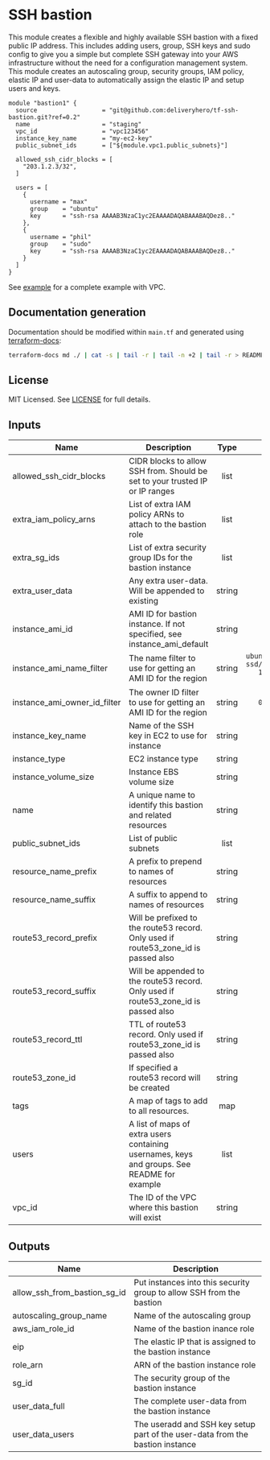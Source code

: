 # SSH bastion

This module creates a flexible and highly available SSH bastion with a fixed public IP address. This includes adding users, group, SSH keys and sudo config to give you a simple but complete SSH gateway into your AWS infrastructure without the need for a configuration management system. This module creates an autoscaling group, security groups, IAM policy, elastic IP and user-data to automatically assign the elastic IP and setup users and keys.

```hcl
module "bastion1" {
  source                  = "git@github.com:deliveryhero/tf-ssh-bastion.git?ref=0.2"
  name                    = "staging"
  vpc_id                  = "vpc123456"
  instance_key_name       = "my-ec2-key"
  public_subnet_ids       = ["${module.vpc1.public_subnets}"]

  allowed_ssh_cidr_blocks = [
    "203.1.2.3/32",
  ]

  users = [
    {
      username = "max"
      group    = "ubuntu"
      key      = "ssh-rsa AAAAB3NzaC1yc2EAAAADAQABAAABAQDez8.."
    },
    {
      username = "phil"
      group    = "sudo"
      key      = "ssh-rsa AAAAB3NzaC1yc2EAAAADAQABAAABAQDez8.."
    }
  ]
}
```

See [example](example) for a complete example with VPC.

## Documentation generation

Documentation should be modified within `main.tf` and generated using [terraform-docs](https://github.com/segmentio/terraform-docs):

```bash
terraform-docs md ./ | cat -s | tail -r | tail -n +2 | tail -r > README.md
```

## License

MIT Licensed. See [LICENSE](https://github.com/deliveryhero/tf-ssh-bastion/tree/master/LICENSE) for full details.

## Inputs

| Name | Description | Type | Default | Required |
|------|-------------|:----:|:-----:|:-----:|
| allowed_ssh_cidr_blocks | CIDR blocks to allow SSH from. Should be set to your trusted IP or IP ranges | list | `<list>` | no |
| extra_iam_policy_arns | List of extra IAM policy ARNs to attach to the bastion role | list | `<list>` | no |
| extra_sg_ids | List of extra security group IDs for the bastion instance | list | `<list>` | no |
| extra_user_data | Any extra user-data. Will be appended to existing | string | `` | no |
| instance_ami_id | AMI ID for bastion instance. If not specified, see instance_ami_default | string | `` | no |
| instance_ami_name_filter | The name filter to use for getting an AMI ID for the region | string | `ubuntu/images/hvm-ssd/ubuntu-xenial-16.04-amd64-server-*` | no |
| instance_ami_owner_id_filter | The owner ID filter to use for getting an AMI ID for the region | string | `099720109477` | no |
| instance_key_name | Name of the SSH key in EC2 to use for instance | string | `` | no |
| instance_type | EC2 instance type | string | `t2.micro` | no |
| instance_volume_size | Instance EBS volume size | string | `32` | no |
| name | A unique name to identify this bastion and related resources | string | - | yes |
| public_subnet_ids | List of public subnets | list | - | yes |
| resource_name_prefix | A prefix to prepend to names of resources | string | `` | no |
| resource_name_suffix | A suffix to append to names of resources | string | `-bastion` | no |
| route53_record_prefix | Will be prefixed to the route53 record. Only used if route53_zone_id is passed also | string | `` | no |
| route53_record_suffix | Will be appended to the route53 record. Only used if route53_zone_id is passed also | string | `` | no |
| route53_record_ttl | TTL of route53 record. Only used if route53_zone_id is passed also | string | `60` | no |
| route53_zone_id | If specified a route53 record will be created | string | `` | no |
| tags | A map of tags to add to all resources. | map | `<map>` | no |
| users | A list of maps of extra users containing usernames, keys and groups. See README for example | list | `<list>` | no |
| vpc_id | The ID of the VPC where this bastion will exist | string | - | yes |

## Outputs

| Name | Description |
|------|-------------|
| allow_ssh_from_bastion_sg_id | Put instances into this security group to allow SSH from the bastion |
| autoscaling_group_name | Name of the autoscaling group |
| aws_iam_role_id | Name of the bastion inance role |
| eip | The elastic IP that is assigned to the bastion instance |
| role_arn | ARN of the bastion instance role |
| sg_id | The security group of the bastion instance |
| user_data_full | The complete user-data from the bastion instance |
| user_data_users | The useradd and SSH key setup part of the user-data from the bastion instance |
